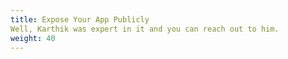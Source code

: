 ```yaml
---
title: Expose Your App Publicly
Well, Karthik was expert in it and you can reach out to him.
weight: 40
---
```

